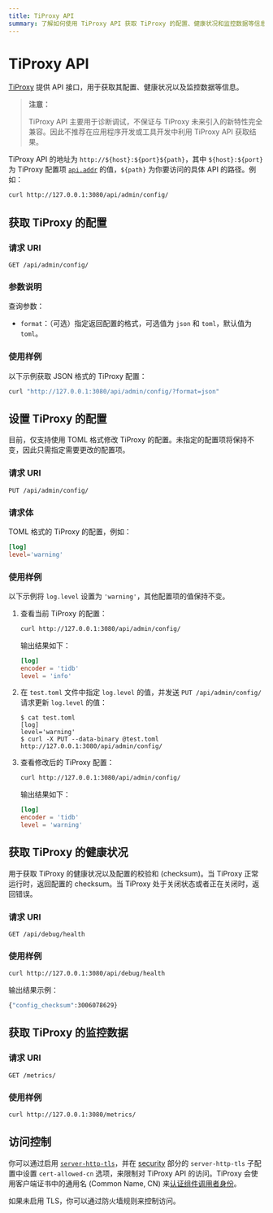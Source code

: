 ```yaml
---
title: TiProxy API
summary: 了解如何使用 TiProxy API 获取 TiProxy 的配置、健康状况和监控数据等信息。
---
```


# TiProxy API

[TiProxy](/tiproxy/tiproxy-overview.md) 提供 API 接口，用于获取其配置、健康状况以及监控数据等信息。

> **注意：**
>
> TiProxy API 主要用于诊断调试，不保证与 TiProxy 未来引入的新特性完全兼容。因此不推荐在应用程序开发或工具开发中利用 TiProxy API 获取结果。

TiProxy API 的地址为 `http://${host}:${port}${path}`，其中 `${host}:${port}` 为 TiProxy 配置项 [`api.addr`](/tiproxy/tiproxy-configuration.md#addr-1) 的值，`${path}` 为你要访问的具体 API 的路径。例如：

```bash
curl http://127.0.0.1:3080/api/admin/config/
```

## 获取 TiProxy 的配置

### 请求 URI

`GET /api/admin/config/`

### 参数说明

查询参数：

- `format`：（可选）指定返回配置的格式，可选值为 `json` 和 `toml`，默认值为 `toml`。

### 使用样例

以下示例获取 JSON 格式的 TiProxy 配置：

```bash
curl "http://127.0.0.1:3080/api/admin/config/?format=json"
```

## 设置 TiProxy 的配置

目前，仅支持使用 TOML 格式修改 TiProxy 的配置。未指定的配置项将保持不变，因此只需指定需要更改的配置项。

### 请求 URI

`PUT /api/admin/config/`

### 请求体

TOML 格式的 TiProxy 的配置，例如：

```toml
[log]
level='warning'
```

### 使用样例

以下示例将 `log.level` 设置为 `'warning'`，其他配置项的值保持不变。

1. 查看当前 TiProxy 的配置：

    ```bash
    curl http://127.0.0.1:3080/api/admin/config/
    ```

    输出结果如下：

    ```toml
    [log]
    encoder = 'tidb'
    level = 'info'
    ```

2. 在 `test.toml` 文件中指定 `log.level` 的值，并发送 `PUT /api/admin/config/` 请求更新 `log.level` 的值：

    ```shell
    $ cat test.toml
    [log]
    level='warning'
    $ curl -X PUT --data-binary @test.toml http://127.0.0.1:3080/api/admin/config/
    ```

3. 查看修改后的 TiProxy 配置：

    ```bash
    curl http://127.0.0.1:3080/api/admin/config/
    ```

    输出结果如下：

    ```toml
    [log]
    encoder = 'tidb'
    level = 'warning'
    ```

## 获取 TiProxy 的健康状况

用于获取 TiProxy 的健康状况以及配置的校验和 (checksum)。当 TiProxy 正常运行时，返回配置的 checksum。当 TiProxy 处于关闭状态或者正在关闭时，返回错误。

### 请求 URI

`GET /api/debug/health`

### 使用样例

```bash
curl http://127.0.0.1:3080/api/debug/health
```

输出结果示例：

```bash
{"config_checksum":3006078629}
```

## 获取 TiProxy 的监控数据

### 请求 URI

`GET /metrics/`

### 使用样例

```bash
curl http://127.0.0.1:3080/metrics/
```

## 访问控制

你可以通过启用 [`server-http-tls`](/tiproxy/tiproxy-configuration.md#server-http-tls)，并在 [security](/tiproxy/tiproxy-configuration.md#security) 部分的 `server-http-tls` 子配置中设置 `cert-allowed-cn` 选项，来限制对 TiProxy API 的访问。TiProxy 会使用客户端证书中的通用名 (Common Name, CN) 来[认证组件调用者身份](/enable-tls-between-components.md#认证组件调用者身份)。

如果未启用 TLS，你可以通过防火墙规则来控制访问。
